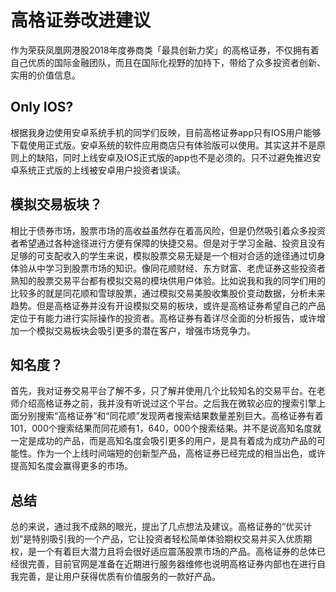 # 高格证券改进建议

作为荣获凤凰网港股2018年度券商类「最具创新力奖」的高格证券，不仅拥有着自己优质的国际金融团队，而且在国际化视野的加持下，带给了众多投资者创新、实用的价值信息。

## Only IOS?

根据我身边使用安卓系统手机的同学们反映，目前高格证券app只有IOS用户能够下载使用正式版。安卓系统的软件应用商店只有体验版可以使用。其实这并不是原则上的缺陷，同时上线安卓及IOS正式版的app也不是必须的。只不过避免推迟安卓系统正式版的上线被安卓用户投资者误读。

## 模拟交易板块？

相比于债券市场，股票市场的高收益虽然存在着高风险，但是仍然吸引着众多投资者希望通过各种途径进行方便有保障的快捷交易。但是对于学习金融、投资且没有足够的可支配收入的学生来说，模拟股票交易无疑是一个相对合适的途径通过切身体验从中学习到股票市场的知识。像同花顺财经、东方财富、老虎证券这些投资者熟知的股票交易平台都有模拟交易的模块供用户体验。比如说我和我的同学们用的比较多的就是同花顺和雪球股票，通过模拟交易美股收集股价变动数据，分析未来趋势。但是高格证券并没有开设模拟交易的板块，或许是高格证券希望自己的产品定位于有能力进行实际操作的投资者。高格证券有着详尽全面的分析报告，或许增加一个模拟交易板块会吸引更多的潜在客户，增强市场竞争力。

## 知名度？

首先，我对证券交易平台了解不多，只了解并使用几个比较知名的交易平台。在老师介绍高格证券之前，我并没有听说过这个平台。之后我在微软必应的搜索引擎上面分别搜索“高格证券”和“同花顺”发现两者搜索结果数量差别巨大。高格证券有着101，000个搜索结果而同花顺有1，640，000个搜索结果。并不是说高知名度就一定是成功的产品，而是高知名度会吸引更多的用户，是具有着成为成功产品的可能性。作为一个上线时间端短的创新型产品，高格证券已经完成的相当出色，或许提高知名度会赢得更多的市场。

## 总结

总的来说，通过我不成熟的眼光，提出了几点想法及建议。高格证券的“优买计划”是特别吸引我的一个产品，它让投资者轻松简单体验期权交易并买入优质期权，是一个有着巨大潜力且将会很好适应震荡股票市场的产品。高格证券的总体已经很完善，目前官网是准备在近期进行服务器维修也说明高格证券内部也在进行自我完善，是让用户获得优质有价值服务的一款好产品。